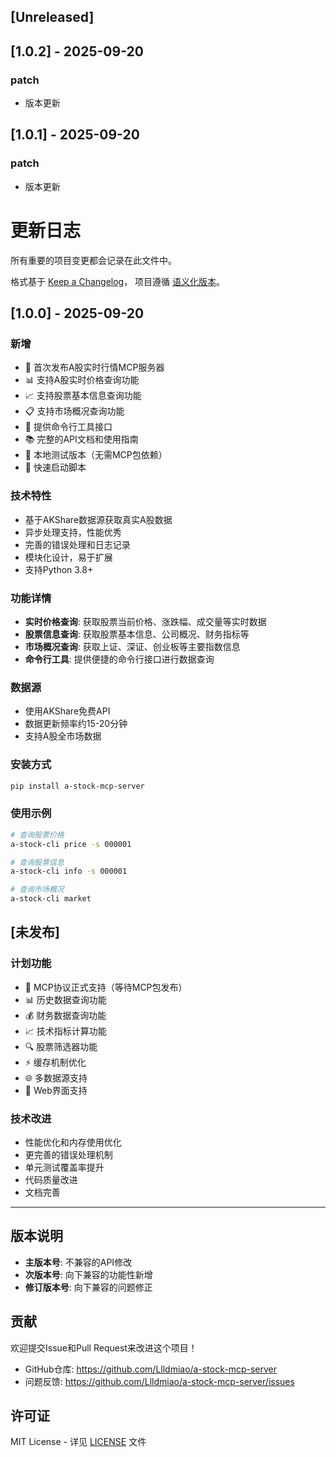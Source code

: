 ## [Unreleased]

## [1.0.2] - 2025-09-20

### patch
- 版本更新



## [1.0.1] - 2025-09-20

### patch
- 版本更新



# 更新日志

所有重要的项目变更都会记录在此文件中。

格式基于 [Keep a Changelog](https://keepachangelog.com/zh-CN/1.0.0/)，
项目遵循 [语义化版本](https://semver.org/lang/zh-CN/)。

## [1.0.0] - 2025-09-20

### 新增
- 🎉 首次发布A股实时行情MCP服务器
- 📊 支持A股实时价格查询功能
- 📈 支持股票基本信息查询功能
- 📋 支持市场概况查询功能
- 🔧 提供命令行工具接口
- 📚 完整的API文档和使用指南
- 🧪 本地测试版本（无需MCP包依赖）
- 🚀 快速启动脚本

### 技术特性
- 基于AKShare数据源获取真实A股数据
- 异步处理支持，性能优秀
- 完善的错误处理和日志记录
- 模块化设计，易于扩展
- 支持Python 3.8+

### 功能详情
- **实时价格查询**: 获取股票当前价格、涨跌幅、成交量等实时数据
- **股票信息查询**: 获取股票基本信息、公司概况、财务指标等
- **市场概况查询**: 获取上证、深证、创业板等主要指数信息
- **命令行工具**: 提供便捷的命令行接口进行数据查询

### 数据源
- 使用AKShare免费API
- 数据更新频率约15-20分钟
- 支持A股全市场数据

### 安装方式
```bash
pip install a-stock-mcp-server
```

### 使用示例
```bash
# 查询股票价格
a-stock-cli price -s 000001

# 查询股票信息
a-stock-cli info -s 000001

# 查询市场概况
a-stock-cli market
```

## [未发布]

### 计划功能
- 🔄 MCP协议正式支持（等待MCP包发布）
- 📊 历史数据查询功能
- 💰 财务数据查询功能
- 📈 技术指标计算功能
- 🔍 股票筛选器功能
- ⚡ 缓存机制优化
- 🌐 多数据源支持
- 📱 Web界面支持

### 技术改进
- 性能优化和内存使用优化
- 更完善的错误处理机制
- 单元测试覆盖率提升
- 代码质量改进
- 文档完善

---

## 版本说明

- **主版本号**: 不兼容的API修改
- **次版本号**: 向下兼容的功能性新增
- **修订版本号**: 向下兼容的问题修正

## 贡献

欢迎提交Issue和Pull Request来改进这个项目！

- GitHub仓库: https://github.com/Llldmiao/a-stock-mcp-server
- 问题反馈: https://github.com/Llldmiao/a-stock-mcp-server/issues

## 许可证

MIT License - 详见 [LICENSE](LICENSE) 文件
